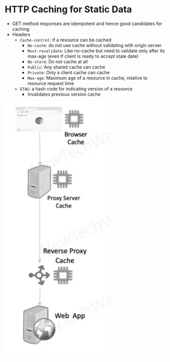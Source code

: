 # HTTP Caching for Static Data

- GET method responses are idempotent and hence good candidates for caching 
- Headers
  - `Cache-control`: If a resource can be cached
    - `No-cache`: do not use cache without validating with origin server.
    - `Must-revalidate`: Like no-cache but need to validate only after its max-age (even if client is ready to accept stale date)
    - `No-store`: Do not cache at all
    - `Public`: Any shared cache can cache
    - `Private`: Only a client cache can cache
    - `Max-age`: Maximum age of a resource in cache, relative to resource request time
  - `ETAG`: a hash code for indicating version of a resource
    - Invalidates previous version cache

![Alt text](./images/image-30.png)

